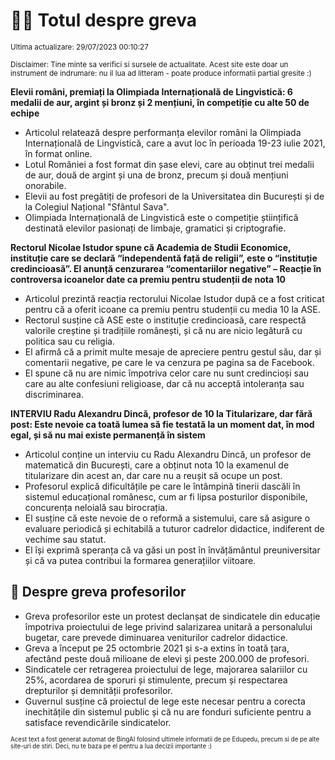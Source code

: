# 👩‍🏫 Totul despre greva
<sub>Ultima actualizare: 29/07/2023 00:10:27</sub>

<sub>Disclaimer: Tine minte sa verifici si sursele de actualitate. Acest site este doar un instrument de indrumare: nu il lua ad litteram - poate produce informatii partial gresite :)</sub>

**Elevii români, premiați la Olimpiada Internațională de Lingvistică: 6 medalii de aur, argint și bronz și 2 mențiuni, în competiție cu alte 50 de echipe**

- Articolul relatează despre performanța elevilor români la Olimpiada Internațională de Lingvistică, care a avut loc în perioada 19-23 iulie 2021, în format online.
- Lotul României a fost format din șase elevi, care au obținut trei medalii de aur, două de argint și una de bronz, precum și două mențiuni onorabile.
- Elevii au fost pregătiți de profesori de la Universitatea din București și de la Colegiul Național "Sfântul Sava".
- Olimpiada Internațională de Lingvistică este o competiție științifică destinată elevilor pasionați de limbaje, gramatici și criptografie.

**Rectorul Nicolae Istudor spune că Academia de Studii Economice, instituție care se declară “independentă față de religii”, este o “instituție credincioasă”. El anunță cenzurarea “comentariilor negative”  – Reacție în controversa icoanelor date ca premiu pentru studenții de nota 10**

- Articolul prezintă reacția rectorului Nicolae Istudor după ce a fost criticat pentru că a oferit icoane ca premiu pentru studenții cu media 10 la ASE.
- Rectorul susține că ASE este o instituție credincioasă, care respectă valorile creștine și tradițiile românești, și că nu are nicio legătură cu politica sau cu religia.
- El afirmă că a primit multe mesaje de apreciere pentru gestul său, dar și comentarii negative, pe care le va cenzura pe pagina sa de Facebook.
- El spune că nu are nimic împotriva celor care nu sunt credincioși sau care au alte confesiuni religioase, dar că nu acceptă intoleranța sau discriminarea.

**INTERVIU Radu Alexandru Dincă, profesor de 10 la Titularizare, dar fără post: Este nevoie ca toată lumea să fie testată la un moment dat, în mod egal, și să nu mai existe permanență în sistem**

- Articolul conține un interviu cu Radu Alexandru Dincă, un profesor de matematică din București, care a obținut nota 10 la examenul de titularizare din acest an, dar care nu a reușit să ocupe un post.
- Profesorul explică dificultățile pe care le întâmpină tinerii dascăli în sistemul educațional românesc, cum ar fi lipsa posturilor disponibile, concurența neloială sau birocrația.
- El susține că este nevoie de o reformă a sistemului, care să asigure o evaluare periodică și echitabilă a tuturor cadrelor didactice, indiferent de vechime sau statut.
- El își exprimă speranța că va găsi un post în învățământul preuniversitar și că va putea contribui la formarea generațiilor viitoare.

## 🏫 Despre greva profesorilor

- Greva profesorilor este un protest declanșat de sindicatele din educație împotriva proiectului de lege privind salarizarea unitară a personalului bugetar, care prevede diminuarea veniturilor cadrelor didactice.
- Greva a început pe 25 octombrie 2021 și s-a extins în toată țara, afectând peste două milioane de elevi și peste 200.000 de profesori.
- Sindicatele cer retragerea proiectului de lege, majorarea salariilor cu 25%, acordarea de sporuri și stimulente, precum și respectarea drepturilor și demnității profesorilor.
- Guvernul susține că proiectul de lege este necesar pentru a corecta inechitățile din sistemul public și că nu are fonduri suficiente pentru a satisface revendicările sindicatelor.


<sub><sub>Acest text a fost generat automat de BingAI folosind ultimele informatii de pe Edupedu, precum si de pe alte site-uri de stiri. Deci, nu te baza pe el pentru a lua decizii importante :)</sub></sub>